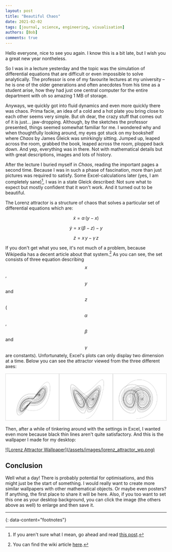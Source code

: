 ```yaml
---
layout: post
title: "Beautiful Chaos"
date: 2021-02-02
tags: [journal, science, engineering, visualisation]
authors: [Bob]
comments: true
---
```

Hello everyone,
nice to see you again.
I know this is a bit late, but I wish you a great new year nontheless.

So I was in a lecture yesterday and the topic was the simulation of differential equations that are difficult or even impossible to solve analytically.
The professor is one of my favourite lectures at my university – he is one of the older generations and often anecdotes from his time as a student arise, how they had just one central computer for the entire department with oh so amazing 1 MB of storage.

Anyways, we quickly got into fluid dynamics and even more quickly there was chaos.
Prima facie, an idea of a cold and a hot plate you bring close to each other seems very simple.
But oh dear, the crazy stuff that comes out of it is just… jaw-dropping.
Although, by the sketches the professor presented, things seemed somewhat familiar for me.
I wondered why and when thoughtfully looking around, my eyes got stuck on my bookshelf where *Chaos* by James Gleick was smirkingly sitting.
Jumped up, leaped across the room, grabbed the book, leaped across the room, plopped back down.
And yep, everything was in there.
Not with mathematical details but with great descriptions, images and lots of history.

After the lecture I buried myself in *Chaos*, reading the important pages a second time.
Because I was in such a phase of fascination, more than just pictures was required to satisfy.
Some Excel-calculations later (yes, I am completely sane)[^excel], I was in a state Gleick described:
Not sure what to expect but mostly confident that it won't work.
And it turned out to be beautiful.

The Lorenz attractor is a structure of chaos that solves a particular set of differential equations which are:

$$\dot{x} = \alpha\, (y - x)$$

$$\dot{y} = x\, (\beta - z) - y$$

$$\dot{z} = x\, y - \gamma\, z$$

If you don't get what you see, it's not much of a problem, because Wikipedia has a decent article about that system.[^wiki]
As you can see, the set consists of three equation describing $$x$$, $$y$$ and $$z$$ ($$\alpha$$, $$\beta$$ and $$\gamma$$ are constants).
Unfortunately, Excel's plots can only display two dimension at a time.
Below you can see the attractor viewed from the three different axes:

<p style="display:flex">
<a href="/assets/images/lorenz+z.svg" target="_blank"  style="flex:30%;width:30%"><img src="/assets/images/lorenz+z.svg"></a>
<a href="/assets/images/lorenz+y.svg" target="_blank"  style="flex:30%;width:30%"><img src="/assets/images/lorenz+y.svg"></a>
<a href="/assets/images/lorenz+x.svg" target="_blank"  style="flex:30%;width:30%"><img src="/assets/images/lorenz+x.svg"></a>
</p>

Then, after a while of tinkering around with the settings in Excel, I wanted even more because black thin lines aren't quite satisfactory. And this is the wallpaper I made for my desktop:

<a href="/assets/images/lorenz_attractor_wp.png" target="_blank">
![Lorenz Attractor Wallpaper](/assets/images/lorenz_attractor_wp.png)
</a>

## Conclusion
Well what a day!
There is probably potential for optimisations, and this might just be the start of something.
I would really want to create more similar wallpapers with other mathematical objects.
Or maybe even posters?
If anything, the first place to share it will be here.
Also, if you too want to set this one as your desktop background, you can click the image (the others above as well) to enlarge and then save it.


---
{: data-content="footnotes"}

[^excel]: If you aren't sure what I mean, go ahead and read [this post](../excel-equivalent-stress).

[^wiki]: You can find the wiki article [here](https://en.wikipedia.org/wiki/Lorenz_system).
